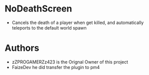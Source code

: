 # NoDeathScreen

- Cancels the death of a player when get killed, and automatically teleports to the default world spawn

# Authors
- zZPROGAMERZz423 is the Orignal Owner of this project
- FaizeDev he did transfer the plugin to pm4
